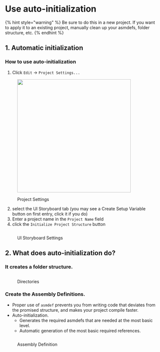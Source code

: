 # Use auto-initialization

{% hint style="warning" %}
Be sure to do this in a new project. If you want to apply it to an existing project, manually clean up your asmdefs, folder structure, etc.
{% endhint %}

## 1. Automatic initialization

### How to use auto-initialization

1. Click `Edit` -> `Project Settings...`

<figure><img src="../../../../.gitbook/assets/screenshot 2025-01-11 10.57.10.png" alt="" width="373"><figcaption><p>Project Settings</p></figcaption></figure>

2. select the UI Storyboard tab (you may see a Create Setup Variable button on first entry, click it if you do)
3. Enter a project name in the `Project Name` field
4. click the `Initialize Project Structure` button

<figure><img src="../../../.gitbook/assets/screenshot 2025-01-11 pm 10.57.23 (2).png" alt=""><figcaption><p>UI Storyboard Settings</p></figcaption></figure>

## 2. What does auto-initialization do?

### It creates a folder structure.

<figure><img src="../../../../.gitbook/assets/screenshot 2025-01-11 11:10.31 PM 11.10.31 (1).png" alt=""><figcaption><p>Directories</p></figcaption></figure>

### Create the Assembly Definitions.

* Proper use of `asmdef` prevents you from writing code that deviates from the promised structure, and makes your project compile faster.
* Auto-initialization.
  * Generates the required asmdefs that are needed at the most basic level.
  * Automatic generation of the most basic required references.

<figure><img src="../../../.gitbook/assets/screenshot 2025-01-11 11.12.47.png" alt=""><figcaption><p>Assembly Definition</p></figcaption></figure>

